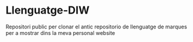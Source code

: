 # Llenguatge-DIW
Repositori public per clonar el antic repositorio de llenguatge de marques per a mostrar dins la meva personal website

